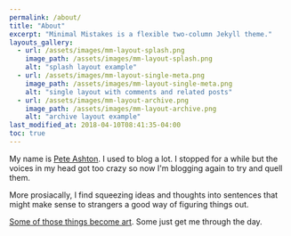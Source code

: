 ```yaml
---
permalink: /about/
title: "About"
excerpt: "Minimal Mistakes is a flexible two-column Jekyll theme."
layouts_gallery:
  - url: /assets/images/mm-layout-splash.png
    image_path: /assets/images/mm-layout-splash.png
    alt: "splash layout example"
  - url: /assets/images/mm-layout-single-meta.png
    image_path: /assets/images/mm-layout-single-meta.png
    alt: "single layout with comments and related posts"
  - url: /assets/images/mm-layout-archive.png
    image_path: /assets/images/mm-layout-archive.png
    alt: "archive layout example"
last_modified_at: 2018-04-10T08:41:35-04:00
toc: true
---
```


My name is [Pete Ashton](http://peteashton.com). I used to blog a lot. I stopped for a while but the voices in my head got too crazy so now I'm blogging again to try and quell them. 

More prosiacally, I find squeezing ideas and thoughts into sentences that might make sense to strangers a good way of figuring things out. 

[Some of those things become art](http://art.peteashton.com). Some just get me through the day. 